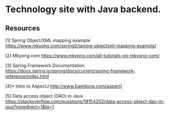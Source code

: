 # Technology site with Java backend.

## Resources
[1] Spring Object/XML mapping example
https://www.mkyong.com/spring3/spring-objectxml-mapping-example/ <br/>

[2] Mkyong.com
https://www.mkyong.com/all-tutorials-on-mkyong-com/ <br/>

[3] Spring Framework Documentation
https://docs.spring.io/spring/docs/current/spring-framework-reference/index.html <br/>

[4]* Intro to AspectJ
http://www.baeldung.com/aspectj <br/>

[5] Data access object (DAO) in Java
https://stackoverflow.com/questions/19154202/data-access-object-dao-in-java?noredirect=1&lq=1 <br/>

